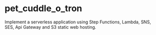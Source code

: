 # pet_cuddle_o_tron
Implement a serverless application using Step Functions, Lambda, SNS, SES, Api Gateway and S3 static web hosting. 
